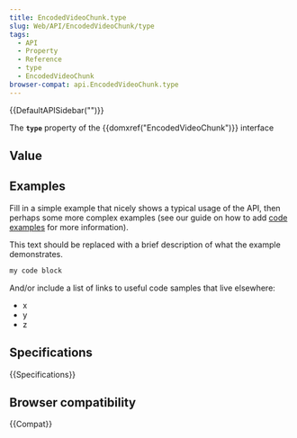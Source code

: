 ```yaml
---
title: EncodedVideoChunk.type
slug: Web/API/EncodedVideoChunk/type
tags:
  - API
  - Property
  - Reference
  - type
  - EncodedVideoChunk
browser-compat: api.EncodedVideoChunk.type
---
```

{{DefaultAPISidebar("")}}

The **`type`** property of the {{domxref("EncodedVideoChunk")}} interface 

## Value



## Examples

Fill in a simple example that nicely shows a typical usage of the API, then perhaps some more complex examples (see our guide on how to add [code examples](/en-US/docs/MDN/Contribute/Structures/Code_examples) for more information).

This text should be replaced with a brief description of what the example demonstrates.

```js
my code block
```

And/or include a list of links to useful code samples that live elsewhere:

*   x
*   y
*   z

## Specifications

{{Specifications}}

## Browser compatibility

{{Compat}}


